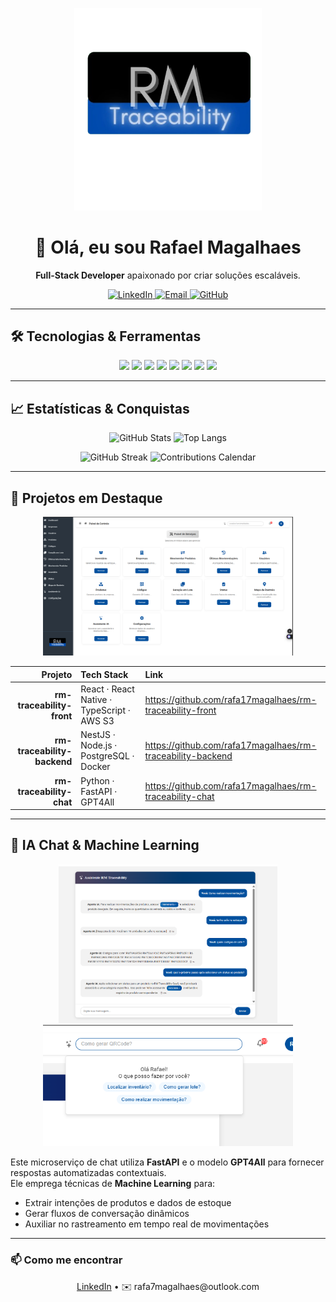 <!-- Banner -->
<p align="center">
  <img src="https://raw.githubusercontent.com/rafa17magalhaes/rafa17magalhaes/main/logo-tagline.png" alt="RM Traceability" width="300" />
</p>

<h1 align="center">👋 Olá, eu sou Rafael Magalhaes</h1>
<p align="center">
  <strong>Full-Stack Developer</strong> apaixonado por criar soluções escaláveis.
</p>
<p align="center">
  <a href="https://www.linkedin.com/in/rafael-magalhães-844759216">
    <img src="https://img.shields.io/badge/LinkedIn-0A66C2?style=flat&logo=linkedin&logoColor=white" alt="LinkedIn"/>
  </a>
  <a href="mailto:rafa7magalhaes@outlook.com">
    <img src="https://img.shields.io/badge/Email-D14836?style=flat&logo=gmail&logoColor=white" alt="Email"/>
  </a>
  <a href="https://github.com/rafa17magalhaes">
    <img src="https://img.shields.io/badge/GitHub-181717?style=flat&logo=github&logoColor=white" alt="GitHub"/>
  </a>
</p>

---

## 🛠 Tecnologias & Ferramentas  
<p align="center">
  <img src="https://img.shields.io/badge/React-61DAFB?style=flat&logo=react&logoColor=white"/>  
  <img src="https://img.shields.io/badge/TypeScript-3178C6?style=flat&logo=typescript&logoColor=white"/>  
  <img src="https://img.shields.io/badge/NestJS-E0234E?style=flat&logo=nestjs&logoColor=white"/>  
  <img src="https://img.shields.io/badge/FastAPI-009688?style=flat&logo=fastapi&logoColor=white"/>  
  <img src="https://img.shields.io/badge/Docker-2496ED?style=flat&logo=docker&logoColor=white"/>  
  <img src="https://img.shields.io/badge/AWS-232F3E?style=flat&logo=amazonaws&logoColor=white"/>  
  <img src="https://img.shields.io/badge/Jest-C21325?style=flat&logo=jest&logoColor=white"/>  
  <img src="https://img.shields.io/badge/Cypress-04B38F?style=flat&logo=cypress&logoColor=white"/>  
</p>

---

## 📈 Estatísticas & Conquistas  
<p align="center">
  <img height="160" src="https://github-readme-stats.vercel.app/api?username=rafa17magalhaes&show_icons=true&theme=dark&count_private=true&include_all_commits=true" alt="GitHub Stats" />
  <img height="160" src="https://github-readme-stats.vercel.app/api/top-langs?username=rafa17magalhaes&layout=compact&theme=dark&count_private=true&include_all_commits=true&exclude_repo=rafa17magalhaes/rm-traceability-chat" alt="Top Langs" />
</p>

<p align="center">
  <img src="https://github-readme-streak-stats.herokuapp.com/?user=rafa17magalhaes&theme=dark" alt="GitHub Streak" />
  <img src="https://ghchart.rshah.org/rafa17magalhaes" alt="Contributions Calendar" />
</p>

---

## 🚀 Projetos em Destaque

<p align="center">
  <img src="https://raw.githubusercontent.com/rafa17magalhaes/rafa17magalhaes/main/banner.png" alt="Painel de Serviços RM Traceability" width="400" />
</p>

| Projeto                        | Tech Stack                                    | Link                                            |
| -----------------------------: | :--------------------------------------------- | :---------------------------------------------- |
| **rm-traceability-front**      | React · React Native · TypeScript · AWS S3     | https://github.com/rafa17magalhaes/rm-traceability-front |
| **rm-traceability-backend**    | NestJS · Node.js · PostgreSQL · Docker         | https://github.com/rafa17magalhaes/rm-traceability-backend |
| **rm-traceability-chat**       | Python · FastAPI · GPT4All                     | https://github.com/rafa17magalhaes/rm-traceability-chat |

---

## 🤖 IA Chat & Machine Learning

<div align="center">
  <img src="https://raw.githubusercontent.com/rafa17magalhaes/rafa17magalhaes/main/ia-chat.png" alt="Interface do Chat IA" width="350" />
  <img src="https://raw.githubusercontent.com/rafa17magalhaes/rafa17magalhaes/main/ia-mini-chat.png" alt="Interface do Mini Chat IA" width="400" />
</div>

Este microserviço de chat utiliza **FastAPI** e o modelo **GPT4All** para fornecer respostas automatizadas contextuais.  
Ele emprega técnicas de **Machine Learning** para:

- Extrair intenções de produtos e dados de estoque  
- Gerar fluxos de conversação dinâmicos  
- Auxiliar no rastreamento em tempo real de movimentações  

---

### 📫 Como me encontrar

<p align="center">
  <a href="https://www.linkedin.com/in/rafael-magalhães-844759216">LinkedIn</a> •  
  ✉️ rafa7magalhaes@outlook.com  
</p>
